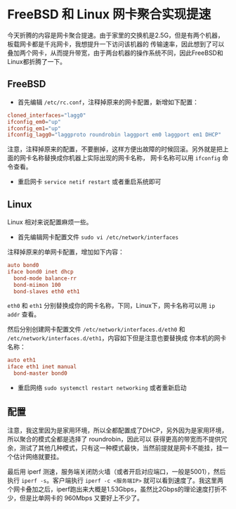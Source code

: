 # FreeBSD 和 Linux 网卡聚合实现提速

今天折腾的内容是网卡聚合提速。由于家里的交换机是2.5G，但是有两个机器，板载网卡都是千兆网卡，我想提升一下访问该机器的
传输速率，因此想到了可以叠加两个网卡，从而提升带宽，由于两台机器的操作系统不同，因此FreeBSD和Linux都折腾了一下。

## FreeBSD

- 首先编辑 `/etc/rc.conf`，注释掉原来的网卡配置，新增如下配置：

```conf
cloned_interfaces="lagg0"
ifconfig_em0="up"
ifconfig_em1="up"
ifconfig_lagg0="laggproto roundrobin laggport em0 laggport em1 DHCP"
```

注意，注释掉原来的配置，不要删掉，这样方便出故障的时候回滚。另外就是把上面的网卡名称替换成你机器上实际出现的网卡名称，
网卡名称可以用 `ifconfig` 命令查看。

- 重启网卡 `service netif restart` 或者重启系统即可

## Linux

Linux 相对来说配置麻烦一些。

- 首先编辑网卡配置文件 `sudo vi /etc/network/interfaces`

注释掉原来的单网卡配置，增加如下内容：

```conf
auto bond0
iface bond0 inet dhcp
  bond-mode balance-rr
  bond-miimon 100
  bond-slaves eth0 eth1
```

`eth0` 和 `eth1` 分别替换成你的网卡名称，下同，Linux下，网卡名称可以用 `ip addr` 查看。

然后分别创建网卡配置文件 `/etc/network/interfaces.d/eth0` 和 `/etc/network/interfaces.d/eth1`，内容如下但是注意也要替换成
你本机的网卡名称：

```conf
auto eth1
iface eth1 inet manual
  bond-master bond0
```

- 重启网络 `sudo systemctl restart networking` 或者重新启动

## 配置

注意，我这里因为是家用环境，所以全都配置成了DHCP，另外因为是家用环境，所以聚合的模式全都是选择了 roundrobin，因此可以
获得更高的带宽而不提供冗余，测试了其他几种模式，只有这一种模式最快，当然前提就是网卡不能挂，挂一个估计网络就要挂。

最后用 iperf 测速，服务端关闭防火墙（或者开启对应端口，一般是5001），然后执行 `iperf -s`。客户端执行 `iperf -c <服务端IP>`
就可以看到速度了。我这里两个网卡叠加之后，iperf跑出来大概是1.53Gbps，虽然比2Gbps的理论速度打折不少，但是比单网卡的 960Mbps
又要好上不少了。
